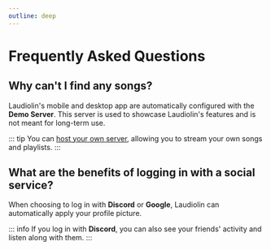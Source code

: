 ```yaml
---
outline: deep
---
```


# Frequently Asked Questions

## Why can't I find any songs?

Laudiolin's mobile and desktop app are automatically configured with the **Demo Server**.
This server is used to showcase Laudiolin's features and is not meant for long-term use.

::: tip
You can [host your own server](https://github.com/seiKiMo-Inc/Laudiolin-Backend-v2), allowing you to stream your own songs and playlists.
:::

## What are the benefits of logging in with a social service?

When choosing to log in with **Discord** or **Google**, Laudiolin can automatically apply your profile picture.

::: info
If you log in with **Discord**, you can also see your friends' activity and listen along with them.
:::
